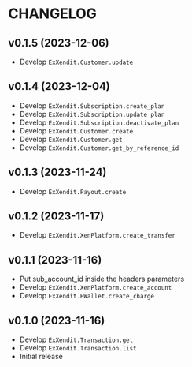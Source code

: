 # CHANGELOG

## v0.1.5 (2023-12-06)
- Develop `ExXendit.Customer.update`

## v0.1.4 (2023-12-04)

- Develop `ExXendit.Subscription.create_plan`
- Develop `ExXendit.Subscription.update_plan`
- Develop `ExXendit.Subscription.deactivate_plan`
- Develop `ExXendit.Customer.create`
- Develop `ExXendit.Customer.get`
- Develop `ExXendit.Customer.get_by_reference_id`

## v0.1.3 (2023-11-24)

- Develop `ExXendit.Payout.create`

## v0.1.2 (2023-11-17)

- Develop `ExXendit.XenPlatform.create_transfer`

## v0.1.1 (2023-11-16)

- Put sub_account_id inside the headers parameters
- Develop `ExXendit.XenPlatform.create_account`
- Develop `ExXendit.EWallet.create_charge`

## v0.1.0 (2023-11-16)

- Develop `ExXendit.Transaction.get`
- Develop `ExXendit.Transaction.list`
- Initial release
